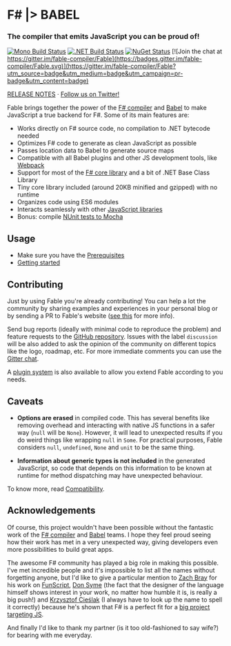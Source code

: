 # F# |> BABEL

### The compiler that emits JavaScript you can be proud of!

[![Mono Build Status](https://travis-ci.org/fable-compiler/Fable.svg "Mono Build Status")](https://travis-ci.org/fable-compiler/Fable) [![.NET Build Status](https://ci.appveyor.com/api/projects/status/vlmyxg64my74sik5?svg=true ".NET Build Status")](https://ci.appveyor.com/project/alfonsogarciacaro/fable) [![NuGet Status](https://img.shields.io/nuget/v/Fable.Compiler.svg?style=flat)](https://www.nuget.org/packages/Fable.Compiler/) [![Join the chat at https://gitter.im/fable-compiler/Fable](https://badges.gitter.im/fable-compiler/Fable.svg)](https://gitter.im/fable-compiler/Fable?utm_source=badge&utm_medium=badge&utm_campaign=pr-badge&utm_content=badge)

[RELEASE NOTES](https://github.com/fable-compiler/Fable/blob/master/src/dotnet/dotnet-fable/RELEASE_NOTES.md) · [Follow us on Twitter!](https://twitter.com/FableCompiler)

Fable brings together the power of the [F# compiler](http://fsharp.github.io/FSharp.Compiler.Service/)
and [Babel](http://babeljs.io) to make JavaScript a true backend for F#.
Some of its main features are:

- Works directly on F# source code, no compilation to .NET bytecode needed
- Optimizes F# code to generate as clean JavaScript as possible
- Passes location data to Babel to generate source maps
- Compatible with all Babel plugins and other JS development tools, like [Webpack](https://webpack.github.io)
- Support for most of the [F# core library](http://fable-compiler.github.io/docs/compatibility.html) and a bit of .NET Base Class Library
- Tiny core library included (around 20KB minified and gzipped) with no runtime
- Organizes code using ES6 modules
- Interacts seamlessly with other [JavaScript libraries](http://fable-compiler.github.io/docs/interacting.html)
- Bonus: compile [NUnit tests to Mocha](http://fable-compiler.github.io/docs/compiling.html#Testing)

## Usage 

  - Make sure you have the [Prerequisites](http://fable.io/pages/prerequisites.html)
  - [Getting started](http://fable.io/pages/getting-started.html)

## Contributing

Just by using Fable you're already contributing! You can help a lot the community
by sharing examples and experiences in your personal blog or by sending a PR to Fable's
website ([see this](https://github.com/fable-compiler/Fable/issues/162) for more info).

Send bug reports (ideally with minimal code to reproduce the problem) and feature requests
to the [GitHub repository](https://github.com/fable-compiler/Fable/issues). Issues with the label `discussion` will be also added to ask the opinion of the community
on different topics like the logo, roadmap, etc. For more immediate comments you can use the [Gitter chat](https://gitter.im/fable-compiler/Fable).

A [plugin system](http://fable-compiler.github.io/docs/plugins.html) is also available
to allow you extend Fable according to you needs.

## Caveats

- **Options are erased** in compiled code. This has several benefits like removing overhead
  and interacting with native JS functions in a safer way (`null` will be `None`).
  However, it will lead to unexpected results if you do weird things like wrapping `null` in `Some`.
  For practical purposes, Fable considers `null`, `undefined`, `None` and `unit` to be the same thing.

- **Information about generic types is not included** in the generated JavaScript, so code that
  depends on this information to be known at runtime for method dispatching may have unexpected behaviour.

To know more, read [Compatibility](http://fable-compiler.github.io/docs/compatibility.html).

## Acknowledgements

Of course, this project wouldn't have been possible without the fantastic work of the [F# compiler](http://fsharp.github.io/FSharp.Compiler.Service/)
and [Babel](http://babeljs.io) teams. I hope they feel proud seeing how their work has met in
a very unexpected way, giving developers even more possibilities to build great apps.

The awesome F# community has played a big role in making this possible. I've met incredible
people and it's impossible to list all the names without forgetting anyone, but I'd like to
give a particular mention to [Zach Bray](https://github.com/ZachBray) for his work on [FunScript](http://funscript.info/), [Don Syme](https://github.com/dsyme) (the fact that the designer
of the language himself shows interest in your work, no matter how humble it is, is really a big push!)
and [Krzysztof Cieślak](https://github.com/Krzysztof-Cieslak) (I always have to look up the name to spell it correctly) because he's shown that
F# is a perfect fit for a [big project targeting JS](http://ionide.io/).

And finally I'd like to thank my partner (is it too old-fashioned to say wife?) for bearing with me
everyday.
